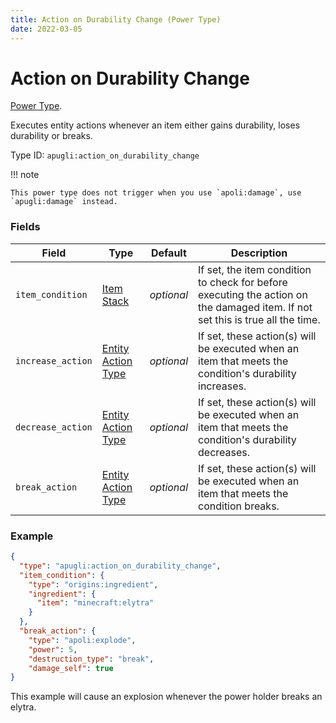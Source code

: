 ```yaml
---
title: Action on Durability Change (Power Type)
date: 2022-03-05
---
```


# Action on Durability Change

[Power Type](../power_types.md).

Executes entity actions whenever an item either gains durability, loses durability or breaks.

Type ID: `apugli:action_on_durability_change`

!!! note

    This power type does not trigger when you use `apoli:damage`, use `apugli:damage` instead.

### Fields

Field  | Type | Default | Description
-------|------|---------|-------------
`item_condition` | [Item Stack](https://origins.readthedocs.io/en/latest/types/data_types/item_stack/) | *optional* | If set, the item condition to check for before executing the action on the damaged item. If not set this is true all the time.
`increase_action` | [Entity Action Type](https://origins.readthedocs.io/en/latest/types/entity_action_types) | *optional* | If set, these action(s) will be executed when an item that meets the condition's durability increases.
`decrease_action` | [Entity Action Type](https://origins.readthedocs.io/en/latest/types/entity_action_types) | *optional* | If set, these action(s) will be executed when an item that meets the condition's durability decreases.
`break_action` | [Entity Action Type](https://origins.readthedocs.io/en/latest/types/entity_action_types) | *optional* | If set, these action(s) will be executed when an item that meets the condition breaks.

### Example
```json
{
  "type": "apugli:action_on_durability_change",
  "item_condition": {
    "type": "origins:ingredient",
    "ingredient": {
      "item": "minecraft:elytra"
    }
  },
  "break_action": {
    "type": "apoli:explode",
    "power": 5,
    "destruction_type": "break",
    "damage_self": true
}
```
This example will cause an explosion whenever the power holder breaks an elytra.